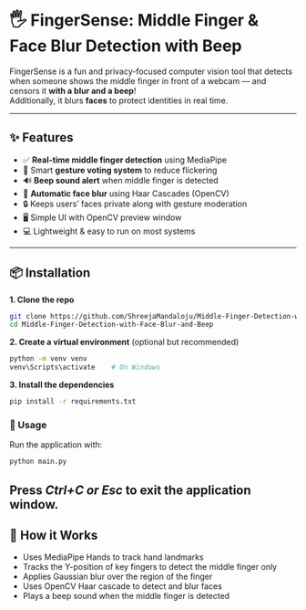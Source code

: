 # 🖐️ FingerSense: Middle Finger & Face Blur Detection with Beep

FingerSense is a fun and privacy-focused computer vision tool that detects when someone shows the middle finger in front of a webcam — and censors it **with a blur and a beep**!  
Additionally, it blurs **faces** to protect identities in real time.

---

## ✨ Features

- ✅ **Real-time middle finger detection** using MediaPipe
- 🧠 Smart **gesture voting system** to reduce flickering
- 🔊 **Beep sound alert** when middle finger is detected
- 🧍 **Automatic face blur** using Haar Cascades (OpenCV)
- 🔒 Keeps users’ faces private along with gesture moderation
- 🖥️ Simple UI with OpenCV preview window
- 💻 Lightweight & easy to run on most systems

---

## 📦 Installation

**1. Clone the repo**
```bash
git clone https://github.com/ShreejaMandaloju/Middle-Finger-Detection-with-Face-Blur-and-Beep.git
cd Middle-Finger-Detection-with-Face-Blur-and-Beep
```
**2. Create a virtual environment** (optional but recommended)

```bash
python -m venv venv
venv\Scripts\activate    # On Windows
```

**3. Install the dependencies**
```bash
pip install -r requirements.txt
```

### 🚀 Usage
Run the application with:
```bash
python main.py
```
## Press ***Ctrl+C or Esc*** to exit the application window.

## 🧠 How it Works
- Uses MediaPipe Hands to track hand landmarks
- Tracks the Y-position of key fingers to detect the middle finger only
- Applies Gaussian blur over the region of the finger
- Uses OpenCV Haar cascade to detect and blur faces
- Plays a beep sound when the middle finger is detected

